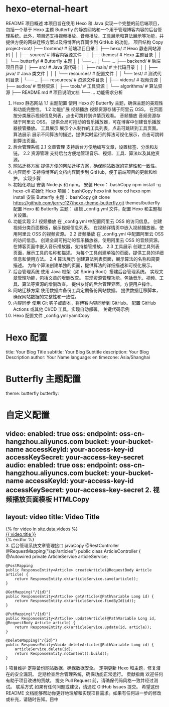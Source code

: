 # hexo-eternal-heart
README
项目概述
本项目旨在使用 Hexo 和 Java 实现一个完整的前后端项目，包括一个基于 Hexo 主题 Butterfly 的静态网站和一个用于管理博客内容的后台管理系统。此外，项目还支持视频播放、音频播放、工具展示和算法展示等功能，并提供方便的网站迁移方案以及将博客内容同步到 GitHub 的功能。
项目结构
Copy
project-root/
├── frontend/               # 前端项目目录
│   ├── hexo/               # Hexo 静态网站源码
│   │   ├── source/         # 博客内容源文件
│   │   ├── themes/         # Hexo 主题目录
│   │   │   └── butterfly/  # Butterfly 主题
│   │   └── ...
│   └── ...
├── backend/                # 后端项目目录
│   ├── src/                # Java 源代码
│   │   ├── main/           # 主代码目录
│   │   │   ├── java/       # Java 类文件
│   │   │   └── resources/  # 配置文件
│   │   └── test/           # 测试代码目录
│   └── ...
├── resources/              # 资源文件目录
│   ├── videos/             # 视频资源
│   ├── audios/             # 音频资源
│   ├── tools/              # 工具资源
│   └── algorithms/         # 算法资源
├── README.md               # 项目说明文档
└── ...
功能需求分析
1. Hexo 静态网站
   1.1 主题配置
   使用 Hexo 的 Butterfly 主题，确保主题的美观性和功能完整性。
   1.2 功能扩展
   视频播放
   视频资源存储于阿里云 OSS。
   在页面按分类展示视频信息列表，点击可跳转到详情页观看。
   音频播放
   音频资源存储于阿里云 OSS。
   提供全局可拖动的音乐播放器，可在博客中创建音乐播放器接管播放。
   工具展示
   展示个人制作的工具列表，点击可跳转到工具页面。
   算法展示
   展示不同算法的描述，提供实时运行的算法可视化展示，点击可跳转到算法页面。
2. 后台管理系统
   2.1 文章管理
   支持后台方便地编写文章，设置标签、分类和友链。
   2.2 资源管理
   支持后台方便地管理音乐、视频、工具、算法以及其他资源。
3. 网站迁移方案
   提供方便的网站迁移方案，确保网站数据的完整性和一致性。
4. 内容同步
   支持将博客的文档内容同步到 GitHub，便于前端项目的更新和维护。
   实现步骤
1. 初始化项目
   安装 Node.js 和 npm。
   安装 Hexo：
   bashCopy
   npm install -g hexo-cli
   初始化 Hexo 项目：
   bashCopy
   hexo init hexo
   cd hexo
   npm install
   安装 Butterfly 主题：
   bashCopy
   git clone https://github.com/jerryc127/hexo-theme-butterfly.git themes/butterfly
   配置 Hexo 和 Butterfly 主题：
   编辑 _config.yml 文件，配置 Hexo 和主题相关设置。
2. 功能实现
   2.1 视频播放
   在 _config.yml 中配置阿里云 OSS 的访问信息。
   创建视频分类页面模板，展示视频信息列表。
   在视频详情页中嵌入视频播放器，使用阿里云 OSS 的视频资源。
   2.2 音频播放
   在 _config.yml 中配置阿里云 OSS 的访问信息。
   创建全局可拖动的音乐播放器，使用阿里云 OSS 的音频资源。
   在博客页面中嵌入音乐播放器，支持接管播放。
   2.3 工具展示
   创建工具列表页面，展示工具的名称和描述。
   为每个工具创建单独的页面，提供工具的详细信息和使用方法。
   2.4 算法展示
   创建算法列表页面，展示算法的名称和简要描述。
   为每个算法创建单独的页面，提供算法的详细描述和可视化展示。
3. 后台管理系统
   使用 Java 框架（如 Spring Boot）搭建后台管理系统。
   实现文章管理功能，包括文章的增删改查。
   实现资源管理功能，包括音乐、视频、工具、算法等资源的增删改查。
   提供友好的后台管理界面，方便用户操作。
4. 网站迁移方案
   使用数据库备份工具定期备份网站数据。
   提供数据迁移脚本，确保网站数据的完整性和一致性。
5. 内容同步
   使用 Git 钩子或脚本，将博客内容同步到 GitHub。
   配置 GitHub Actions 或其他 CI/CD 工具，实现自动部署。
   关键代码示例
1. Hexo 配置文件 _config.yml
   yamlCopy
# Hexo 配置
title: Your Blog Title
subtitle: Your Blog Subtitle
description: Your Blog Description
author: Your Name
language: en
timezone: Asia/Shanghai

# Butterfly 主题配置
theme: butterfly
butterfly:
# 自定义配置
video:
enabled: true
oss:
endpoint: oss-cn-hangzhou.aliyuncs.com
bucket: your-bucket-name
accessKeyId: your-access-key-id
accessKeySecret: your-access-key-secret
audio:
enabled: true
oss:
endpoint: oss-cn-hangzhou.aliyuncs.com
bucket: your-bucket-name
accessKeyId: your-access-key-id
accessKeySecret: your-access-key-secret
2. 视频播放页面模板
   HTMLCopy
---
layout: video
title: Video Title
---

<div class="video-list">
  {% for video in site.data.videos %}
    <div class="video-item">
      <a href="{{ video.url }}">{{ video.title }}</a>
    </div>
  {% endfor %}
</div>
3. 后台管理系统文章管理接口
javaCopy
@RestController
@RequestMapping("/api/articles")
public class ArticleController {
    @Autowired
    private ArticleService articleService;

    @PostMapping
    public ResponseEntity<Article> createArticle(@RequestBody Article article) {
        return ResponseEntity.ok(articleService.save(article));
    }

    @GetMapping("/{id}")
    public ResponseEntity<Article> getArticle(@PathVariable Long id) {
        return ResponseEntity.ok(articleService.findById(id));
    }

    @PutMapping("/{id}")
    public ResponseEntity<Article> updateArticle(@PathVariable Long id, @RequestBody Article article) {
        return ResponseEntity.ok(articleService.update(id, article));
    }

    @DeleteMapping("/{id}")
    public ResponseEntity<Void> deleteArticle(@PathVariable Long id) {
        articleService.delete(id);
        return ResponseEntity.noContent().build();
    }
}
项目维护
定期备份网站数据，确保数据安全。
定期更新 Hexo 和主题，修复潜在的安全漏洞。
定期检查后台管理系统，确保功能正常运行。
贡献指南
欢迎任何有助于项目改进的贡献。
提交 Pull Request 前，请确保代码风格一致并经过测试。
联系方式
如果有任何问题或建议，请通过 GitHub Issues 提交。
希望这份 README 文档能够帮助你更好地理解和实现项目需求。如果有任何进一步的修改或补充，请随时告知。目中